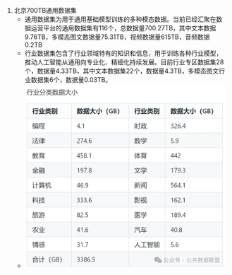1. 北京700TB通用数据集
    - 通用数据集为用于通用基础模型训练的多种模态数据。当前已经汇聚在数据运营平台的通用数据集有116个，总数据量700.27TB，其中文本数据9.76TB，多模态图文数据量75.31TB，视频数据量615TB，音频数据0.2TB
    - 行业数据集包含了行业领域特有的知识和信息，用于训练各种行业模型，推动人工智能从通用向专业化、精细化持续发展。目前行业专区数据集28个，数据量4.33TB，其中文本数据集22个，数据量4.3TB，多模态图文行业数据集6个，数据量0.03TB。
    - ![](.02_预训练_images/数据分布.png)

